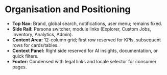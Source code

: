 # Organisation and Positioning

- **Top Nav:** Brand, global search, notifications, user menu; remains fixed.
- **Side Rail:** Persona switcher, module links (Explorer, Custom Jobs, Inventory, Analytics, Admin).
- **Content Area:** 12-column grid; first row reserved for KPIs, subsequent rows for cards/tables.
- **Context Panel:** Right side reserved for AI insights, documentation, or quick filters.
- **Footer:** Condensed with legal links and locale selector for consumer pages.
